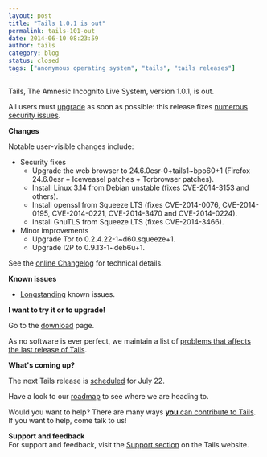 ```yaml
---
layout: post
title: "Tails 1.0.1 is out"
permalink: tails-101-out
date: 2014-06-10 08:23:59
author: tails
category: blog
status: closed
tags: ["anonymous operating system", "tails", "tails releases"]
---
```


Tails, The Amnesic Incognito Live System, version 1.0.1, is out.

All users must [upgrade](https://tails.boum.org/doc/first_steps/upgrade/) as soon as possible: this release fixes [numerous security issues](https://tails.boum.org/security/Numerous_security_holes_in_1.0/).

**Changes**

Notable user-visible changes include:

-   Security fixes
    -   Upgrade the web browser to 24.6.0esr-0+tails1\~bpo60+1 (Firefox 24.6.0esr + Iceweasel patches + Torbrowser patches).
    -   Install Linux 3.14 from Debian unstable (fixes CVE-2014-3153 and others).
    -   Install openssl from Squeeze LTS (fixes CVE-2014-0076, CVE-2014-0195, CVE-2014-0221, CVE-2014-3470 and CVE-2014-0224).
    -   Install GnuTLS from Squeeze LTS (fixes CVE-2014-3466).
-   Minor improvements
    -   Upgrade Tor to 0.2.4.22-1\~d60.squeeze+1.
    -   Upgrade I2P to 0.9.13-1\~deb6u+1.

See the [online Changelog](https://git-tails.immerda.ch/tails/plain/debian/changelog) for technical details.

**Known issues**

-   [Longstanding](https://tails.boum.org/support/known_issues/) known issues.

**I want to try it or to upgrade!**

Go to the [download](https://tails.boum.org/download/) page.

As no software is ever perfect, we maintain a list of [problems that affects the last release of Tails](https://tails.boum.org/support/known_issues/).

**What's coming up?**

The next Tails release is [scheduled](https://tails.boum.org/contribute/calendar/) for July 22.

Have a look to our [roadmap](https://labs.riseup.net/code/projects/tails/roadmap) to see where we are heading to.

Would you want to help? There are many ways [**you** can contribute to Tails](https://tails.boum.org/contribute/). If you want to help, come talk to us!

**Support and feedback**  
 For support and feedback, visit the [Support section](https://tails.boum.org/support/) on the Tails website.
